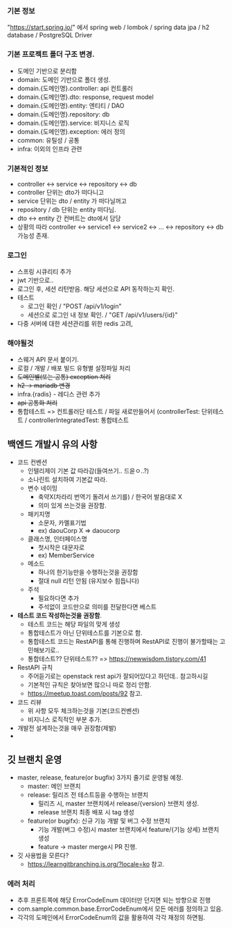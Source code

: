 
### 기본 정보
"https://start.spring.io/" 에서 
spring web / lombok / spring data jpa / h2 database / PostgreSQL Driver

### 기본 프로젝트 폴더 구조 변경.
 - 도메인 기반으로 분리함
 - domain: 도메인 기반으로 폴더 생성.
 - domain.{도메인명}.controller: api 컨트롤러
 - domain.{도메인명}.dto: response, request model
 - domain.{도메인명}.entity: 엔티티 / DAO
 - domain.{도메인명}.repository: db
 - domain.{도메인명}.service: 비지니스 로직
 - domain.{도메인명}.exception: 에러 정의
 - common: 유틸성 / 공통
 - infra: 이외의 인프라 관련

### 기본적인 정보
 - controller <-> service <-> repository <-> db
 - controller 단위는 dto가 떠다니고
 - service 단위는 dto / entity 가 떠다닐꺼고
 - repository / db 단위는 entity 떠다님.
 - dto <-> entity 간 컨버트는 dto에서 담당
 - 상황의 따라 controller <-> service1 <-> service2 <-> ... <-> repository <-> db 가능성 존재.

### 로그인
 - 스프링 시큐리티 추가
 - jwt 기반으로..
 - 로그인 후, 세션 리턴받음. 해당 세션으로 API 동작하는지 확인.
 - 테스트
   - 로그인 확인 / "POST /api/v1/login"
   - 세션으로 로그인 내 정보 확인. / "GET /api/v1/users/{id}"
 - 다중 서버에 대한 세션관리를 위한 redis 고려,
 
### 해야될것
 - 스웨거 API 문서 붙이기.
 - 로컬 / 개발 / 배포 빌드 유형별 설정파일 처리
 - ~~도메인별(또는 공통) exception 처리~~
 - ~~h2 -> mariadb 변경~~
 - infra.{radis} - 레디스 관련 추가
 - ~~api 공통화 처리~~
 - 통합테스트 => 컨트롤러단 테스트 / 파일 새로만들어서 (controllerTest: 단위테스트 / controllerIntegratedTest: 통합테스트 


## 백엔드 개발시 유의 사항
 - 코드 컨벤션
   - 인텔리제이 기본 값 따라감(들여쓰기.. 드읃ㅇ..?)
   - 소나린트 설치하여 기본값 따라.
   - 변수 네이밍
     - 축약X(차라리 번역기 돌려서 쓰기를) / 한국어 발음대로 X 
     - 의미 있게 쓰는것을 권장함.
   - 패키지명
     - 소문자, 카멜표기법
     - ex) daouCorp X => daoucorp
   - 클래스명, 인터페이스명
     - 첫시작은 대문자로
     - ex) MemberService
   - 메소드
     - 하나의 한기능만을 수행하는것을 권장함
     - 절대 null 리턴 안됨 (유지보수 힘듭니다)
   - 주석
     - 필요하다면 추가
     - 주석없이 코드만으로 의미를 전달한다면 베스트
 - **테스트 코드 작성하는것을 권장함**.
   - 테스트 코드는 해당 파일의 맞게 생성
   - 통합테스트가 아닌 단위테스트를 기본으로 함.
   - 통합테스트 코드는 RestAPI를 통해 진행하며 RestAPI로 진행이 불가할때는 고민해보기로..
   - 통합테스트?? 단위테스트?? => https://newwisdom.tistory.com/41
 - RestAPI 규칙
   - 주어듣기로는 openstack rest api가 잘되어있다고 하던데.. 참고하시길
   - 기본적인 규칙은 찾아보면 많으니 따로 정리 안함.
   - https://meetup.toast.com/posts/92 참고.
 - 코드 리뷰
   - 위 사항 모두 체크하는것을 기본(코드컨벤션)
   - 비지니스 로직적인 부분 추가.
 - 개발전 설계하는것을 매우 권장함(제발)
 - 
 
## 깃 브랜치 운영
 - master, release, feature(or bugfix) 3가지 줄기로 운영될 예정.
   - master: 메인 브랜치
   - release: 릴리즈 전 테스트등을 수행하는 브랜치
     - 릴리즈 시, master 브랜치에서 release/{version} 브랜치 생성.
     - release 브랜치 최종 배포 시 tag 생성
   - feature(or bugifx): 신규 기능 개발 및 버그 수정 브랜치
     - 기능 개발(버그 수정)시 master 브랜치에서 feature/{기능 상세} 브랜치 생성
     - feature -> master merge시 PR 진행.
 - 깃 사용법을 모른다?
   - https://learngitbranching.js.org/?locale=ko 참고.
   

### 에러 처리
 - 추후 프론트쪽에 해당 ErrorCodeEnum 데이터만 던지면 되는 방향으로 진행
 - com.sample.common.base.ErrorCodeEnum에서 모든 에러를 정의하고 있음.
 - 각각의 도메인에서 ErrorCodeEnum의 값을 활용하여 각각 재정의 하면됨.
